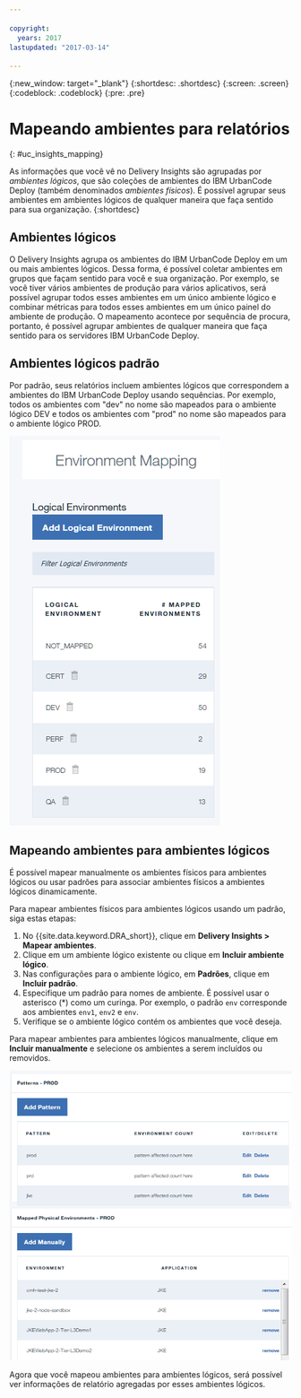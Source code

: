 ```yaml
---

copyright:
  years: 2017
lastupdated: "2017-03-14"

---
```


{:new_window: target="_blank"}
{:shortdesc: .shortdesc}
{:screen: .screen}
{:codeblock: .codeblock}
{:pre: .pre}

# Mapeando ambientes para relatórios
{: #uc_insights_mapping}

As informações que você vê no Delivery Insights são agrupadas por *ambientes lógicos*, que são coleções de ambientes do IBM UrbanCode Deploy (também denominados *ambientes físicos*). É possível agrupar seus ambientes em ambientes lógicos de qualquer maneira que faça sentido para sua organização.
{:shortdesc}

## Ambientes lógicos

O Delivery Insights agrupa os ambientes do IBM UrbanCode Deploy em um ou mais ambientes lógicos. Dessa forma, é possível coletar ambientes em grupos que façam sentido para você e sua organização. Por exemplo, se você tiver vários ambientes de produção para vários aplicativos, será possível agrupar todos esses ambientes em um único ambiente lógico e combinar métricas para todos esses ambientes em um único painel do ambiente de produção. O mapeamento acontece por sequência de procura, portanto, é possível agrupar ambientes de qualquer maneira que faça sentido para os servidores IBM UrbanCode Deploy.

## Ambientes lógicos padrão

Por padrão, seus relatórios incluem ambientes lógicos que correspondem a ambientes do IBM UrbanCode Deploy usando sequências. Por exemplo, todos os ambientes com "dev" no nome são mapeados para o ambiente lógico DEV e todos os ambientes com "prod" no nome são mapeados para o ambiente lógico PROD.

![Os ambientes lógicos padrão](images/uc_insights_mapping.gif)

## Mapeando ambientes para ambientes lógicos

É possível mapear manualmente os ambientes físicos para ambientes lógicos ou usar padrões para associar ambientes físicos a ambientes lógicos dinamicamente.

Para mapear ambientes físicos para ambientes lógicos usando um padrão, siga estas etapas:

1. No {{site.data.keyword.DRA_short}}, clique em **Delivery Insights > Mapear ambientes**.
1. Clique em um ambiente lógico existente ou clique em **Incluir ambiente lógico**.
1. Nas configurações para o ambiente lógico, em **Padrões**, clique em **Incluir padrão**.
1. Especifique um padrão para nomes de ambiente. É possível usar o asterisco (*) como um curinga. Por exemplo, o padrão `env` corresponde aos ambientes `env1`, `env2` e `env`.
1. Verifique se o ambiente lógico contém os ambientes que você deseja.

Para mapear ambientes para ambientes lógicos manualmente, clique em **Incluir manualmente** e selecione os ambientes a serem incluídos ou removidos.

![Configurando a integração no DevOps Connect](images/uc_insights_mapping_manually.gif)

Agora que você mapeou ambientes para ambientes lógicos, será possível ver informações de relatório agregadas por esses ambientes lógicos.
